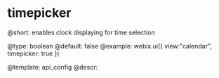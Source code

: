 timepicker
=============


@short: enables clock displaying for time selection
	

@type: boolean
@default: false
@example:
webix.ui({
	view:"calendar",
    timepicker: true
})

@template:	api_config
@descr:

